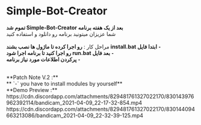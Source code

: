 # Simple-Bot-Creator

**تموم شد Simple-Bot-Creator بعد از یک هفته برنامه**
</br>
شما عزیزان میتونید برنامه رو دانلود و استفاده کنید
</br>
</br>
مراحل کار :
**رو اجرا کرده تا ماژول ها نصب بشند install.bat ابتدا فایل `-`**
</br>
**رو اجرا کنید تا برنامه اجرا شود run.bat بعد فایل `-`**
</br>
**پرکردن اطلاعات مورد نیاز برنامه `-`**
</br>

</br>
**Patch Note V.2 :**
</br>
** `-` you have to install modules by yourself**
</br>
**Demo Preview :**
https://cdn.discordapp.com/attachments/829481761327022170/830143976962392114/bandicam_2021-04-09_22-17-32-854.mp4
https://cdn.discordapp.com/attachments/829481761327022170/830144094663213086/bandicam_2021-04-09_22-32-39-125.mp4
